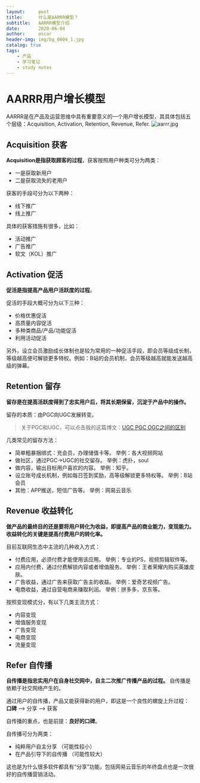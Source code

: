 ```yaml
---
layout:     post
title:      什么是AARRR模型？
subtitle:   AARRR模型介绍
date:       2020-06-04
author:     oscar
header-img: img/bg_0604_1.jpg
catalog: true
tags:
    - 产品
    - 学习笔记 
    - study notes
---
```

# AARRR用户增长模型
AARRR是在产品及运营思维中具有重要意义的一个用户增长模型，其具体包括五个层级：Acquisition, Activation, Retention, Revenue, Refer. 
![aarrr.jpg](https://i.loli.net/2020/06/04/c6N7miTe9W4MfJQ.jpg)

## Acquisition 获客
**Acquisition是指获取顾客的过程**，获客按照用户种类可分为两类：
 - 一是获取新用户
 - 二是获取流失的老用户
 
获客的手段可分为以下两种：
 - 线下推广
 - 线上推广
 
具体的获客措施有很多，比如：
 - 活动推广
 - 广告推广
 - 软文（KOL）推广
 
 

## Activation 促活
**促活是指提高产品用户活跃度的过程**。

促活的手段大概可分为以下三种：

 - 价格优惠促活
 - 高质量内容促活
 - 多种类商品/产品/功能促活
 - 利用活动促活
 
另外，设立会员激励成长体制也是较为常用的一种促活手段，即会员等级成长制，等级越高便可解锁更多特权。例如：B站的会员机制，会员等级越高就能发送越高级的弹幕。

## Retention 留存
**留存是在提高活跃度得到了忠实用户后，将其长期保留，沉淀于产品中的操作。**

留存的本质：由PGC向UGC发展转变。

> 关于PGC和UGC，可以点击我的这篇博文：[UGC PGC OGC之间的区别](https://oscar-bocheng.com/2020/06/04/UGC-PGC-OGC-%E4%B9%8B%E9%97%B4%E7%9A%84%E5%8C%BA%E5%88%AB/)

几类常见的留存方法：

 - 简单粗暴捆绑式：充会员，办理储值卡等。  举例：各大视频网站
 - 做社区，通过PGC->UGC的社交留存。  举例：虎扑，soul
 - 做内容，输出目标用户喜欢的内容。  举例：知乎。
 - 设立账号成长机制，例如每日签到奖励，高等级解锁更多特权等。  举例：B站会员
 - 其他：APP推送，短信广告等。  举例：网易云音乐


## Revenue 收益转化
**做产品的最终目的还是要将用户转化为收益，即提高产品的商业能力，变现能力。收益转化的关键是提高付费用户的转化率。**

目前互联网生态中主流的几种收入方式：

 - 付费应用，必须付费才能使用该应用。   举例：专业的PS，视频剪辑软件等。
 - 应用内付费，通过付费解锁内容或者增值服务。  举例：王者荣耀内购买英雄皮肤。
 - 广告收益，通过广告来获取广告主的收益。  举例：爱奇艺视频广告。
 - 电商收益，通过自营电商来赚取利润。  举例：拼多多，京东等。


按照变现模式分，有以下几类主流方式：
 - 内容变现
 - 增值服务变现
 - 广告变现
 - 电商变现
 - 流量变现

## Refer 自传播
 **自传播是指忠实用户在自身社交网中，自主二次推广传播产品的过程。** 
 自传播是依赖于社交网络产生的。
 
通过用户的自传播，产品又能获得新的用户，即这是一个良性的螺旋上升过程：
**口碑** --> 分享 --> 获客

自传播的重点，也是前提：**良好的口碑**。

自传播可分为两类：

 - 纯粹用户自主分享 （可能性较小）
 - 在产品引导下的自传播  （可能性较大）

这也是为什么很多软件都具有“分享”功能，包括网易云音乐的年终盘点也是一次很好的自传播营销活动。
